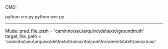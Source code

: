 CMD: 

python cer.py
python wer.py


------------------------------------------------------------------
Mude: pred_file_path = 'caminho\\seu\\arquivo\\de\\texto\\groundtruth'
target_file_path = 'caminho\\seu\\arquivo\\de\\texto\\transcrito\\com\\ferramenta\\de\\transcricao'

